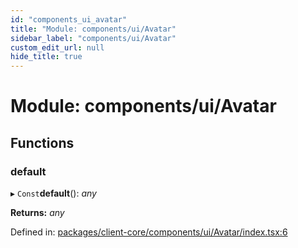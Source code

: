 ```yaml
---
id: "components_ui_avatar"
title: "Module: components/ui/Avatar"
sidebar_label: "components/ui/Avatar"
custom_edit_url: null
hide_title: true
---
```


# Module: components/ui/Avatar

## Functions

### default

▸ `Const`**default**(): *any*

**Returns:** *any*

Defined in: [packages/client-core/components/ui/Avatar/index.tsx:6](https://github.com/xr3ngine/xr3ngine/blob/56376a778/packages/client-core/components/ui/Avatar/index.tsx#L6)
